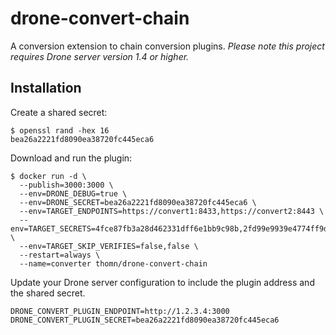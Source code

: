 # drone-convert-chain

A conversion extension to chain conversion plugins. _Please note this project requires Drone server version 1.4 or higher._

## Installation

Create a shared secret:

```console
$ openssl rand -hex 16
bea26a2221fd8090ea38720fc445eca6
```

Download and run the plugin:

```console
$ docker run -d \
  --publish=3000:3000 \
  --env=DRONE_DEBUG=true \
  --env=DRONE_SECRET=bea26a2221fd8090ea38720fc445eca6 \
  --env=TARGET_ENDPOINTS=https://convert1:8433,https://convert2:8443 \
  --env=TARGET_SECRETS=4fce87fb3a28d462331dff6e1bb9c98b,2fd99e9939e4774ff9dfda816cbf93a9 \
  --env=TARGET_SKIP_VERIFIES=false,false \
  --restart=always \
  --name=converter thomn/drone-convert-chain
```

Update your Drone server configuration to include the plugin address and the shared secret.

```text
DRONE_CONVERT_PLUGIN_ENDPOINT=http://1.2.3.4:3000
DRONE_CONVERT_PLUGIN_SECRET=bea26a2221fd8090ea38720fc445eca6

